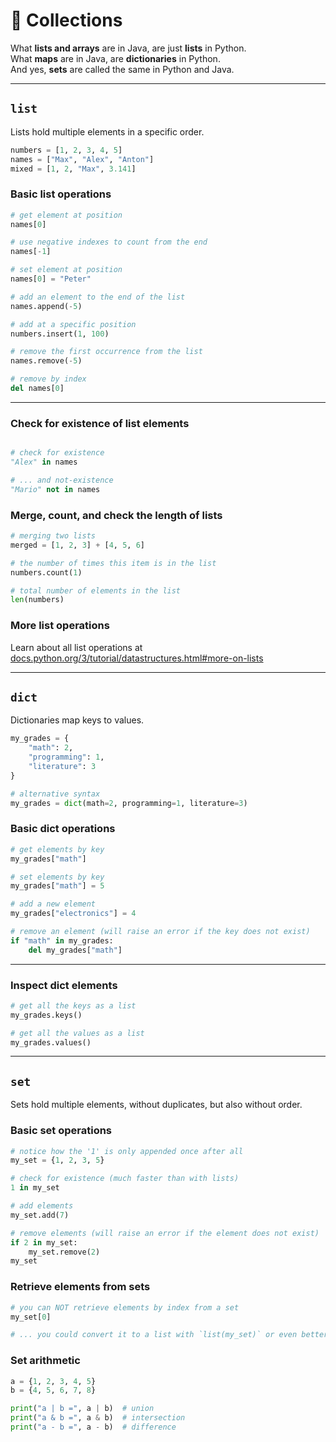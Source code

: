 <!-- .slide: id="collections" -->

# 🐍 Collections
<!-- .element: class="headline" -->

What **lists and arrays** are in Java, are just **lists** in Python.  
What **maps** are in Java, are **dictionaries** in Python.  
And yes, **sets** are called the same in Python and Java.

---

## `list`

Lists hold multiple elements in a specific order.

```py
numbers = [1, 2, 3, 4, 5]
names = ["Max", "Alex", "Anton"]
mixed = [1, 2, "Max", 3.141]
```

### Basic list operations

```py
# get element at position
names[0]

# use negative indexes to count from the end
names[-1]

# set element at position
names[0] = "Peter"

# add an element to the end of the list
names.append(-5)

# add at a specific position
numbers.insert(1, 100)

# remove the first occurrence from the list
names.remove(-5)

# remove by index
del names[0]
```

---

### Check for existence of list elements

```py

# check for existence
"Alex" in names

# ... and not-existence
"Mario" not in names
```

### Merge, count, and check the length of lists

```py
# merging two lists
merged = [1, 2, 3] + [4, 5, 6]

# the number of times this item is in the list
numbers.count(1)

# total number of elements in the list
len(numbers)
```

### More list operations

Learn about all list operations at [docs.python.org/3/tutorial/datastructures.html#more-on-lists](https://docs.python.org/3/tutorial/datastructures.html#more-on-lists)

---

## `dict`

Dictionaries map keys to values.

```py
my_grades = {
    "math": 2,
    "programming": 1,
    "literature": 3
}

# alternative syntax
my_grades = dict(math=2, programming=1, literature=3)
```

### Basic dict operations

```py
# get elements by key
my_grades["math"]

# set elements by key
my_grades["math"] = 5

# add a new element
my_grades["electronics"] = 4

# remove an element (will raise an error if the key does not exist)
if "math" in my_grades:
    del my_grades["math"]
```

---

### Inspect dict elements

```py
# get all the keys as a list
my_grades.keys()

# get all the values as a list
my_grades.values()
```

---

## `set`

Sets hold multiple elements, without duplicates, but also without order.

### Basic set operations

```py
# notice how the '1' is only appended once after all
my_set = {1, 2, 3, 5}

# check for existence (much faster than with lists)
1 in my_set

# add elements
my_set.add(7)

# remove elements (will raise an error if the element does not exist)
if 2 in my_set:
    my_set.remove(2)
my_set
```

### Retrieve elements from sets

```py
# you can NOT retrieve elements by index from a set
my_set[0]

# ... you could convert it to a list with `list(my_set)` or even better: use an iterator
```

### Set arithmetic

```py
a = {1, 2, 3, 4, 5}
b = {4, 5, 6, 7, 8}

print("a | b =", a | b)  # union
print("a & b =", a & b)  # intersection
print("a - b =", a - b)  # difference
```
